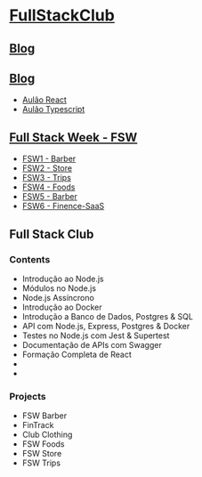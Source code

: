 # [FullStackClub](https://fullstackclub.com.br)

## [Blog](https://fullstackclub.com.br/blog/)
## [Blog](https://fullstackclub.com.br/fscblog/)
<ul>
  <li><a href="https://fullstackclub.com.br/fscblog/aulao-react/">Aulão React</a></li>
  <li><a href="https://fullstackclub.com.br/fscblog/aulao-typescript/">Aulão Typescript</a></li>
</ul>

## [Full Stack Week - FSW](https://fullstackclub.com.br/fsw/)
<ul>
  <li><a href="https://github.com/douglasdl/FSW1-Barber">FSW1 - Barber</a></li>
  <li><a href="https://github.com/douglasdl/FSW2-Store">FSW2 - Store</a></li>
  <li><a href="https://github.com/douglasdl/FSW3-Trips">FSW3 - Trips</a></li>
  <li><a href="https://github.com/douglasdl/FSW-Foods">FSW4 - Foods</a></li>
  <li><a href="https://github.com/douglasdl/FSW5-Barber">FSW5 - Barber</a></li>
  <li><a href="https://github.com/douglasdl/FSW6-Finence-SaaS">FSW6 - Finence-SaaS</a></li>
</ul>

## Full Stack Club

### Contents
<ul>
  <li>Introdução ao Node.js</li>
  <li>Módulos no Node.js</li>
  <li>Node.js Assíncrono</li>
  <li>Introdução ao Docker</li>
  <li>Introdução a Banco de Dados, Postgres & SQL</li>
  <li>API com Node.js, Express, Postgres & Docker</li>
  <li>Testes no Node.js com Jest & Supertest</li>
  <li>Documentação de APIs com Swagger</li>
  <li>Formação Completa de React</li>
  <li></li>
  <li></li>
</ul>

### Projects
<ul>
  <li>FSW Barber</li>
  <li>FinTrack</li>
  <li>Club Clothing</li>
  <li>FSW Foods</li>
  <li>FSW Store</li>
  <li>FSW Trips</li>
</ul>
